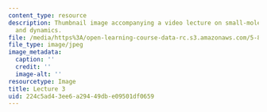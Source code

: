 ```yaml
---
content_type: resource
description: Thumbnail image accompanying a video lecture on small-molecule spectroscopy
  and dynamics.
file: /media/https%3A/open-learning-course-data-rc.s3.amazonaws.com/5-80-small-molecule-spectroscopy-and-dynamics-fall-2008/224c5ad43ee6a29449dbe09501df0659_mit5_80f08lec3_th.jpg
file_type: image/jpeg
image_metadata:
  caption: ''
  credit: ''
  image-alt: ''
resourcetype: Image
title: Lecture 3
uid: 224c5ad4-3ee6-a294-49db-e09501df0659
---
```

